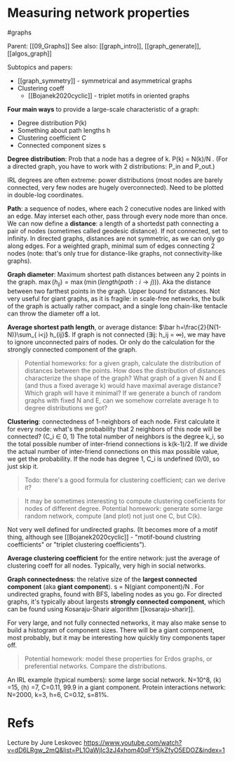 # Measuring network properties

#graphs

Parent: [[09_Graphs]]
See also: [[graph_intro]], [[graph_generate]], [[algos_graph]]

Subtopics and papers:
* [[graph_symmetry]] - symmetrical and asymmetrical graphs
* Clustering coeff
    * [[Bojanek2020cyclic]] - triplet motifs in oriented graphs

**Four main ways** to provide a large-scale characteristic of a graph:
* Degree distribution P(k)
* Something about path lengths h
* Clustering coefficient C
* Connected component sizes s

**Degree distribution**: Prob that a node has a degree of k. P(k) = N(k)/N . (For a directed graph, you have to work with 2 distributions: P_in and P_out.)

IRL degrees are often extreme: power distributions (most nodes are barely connected, very few nodes are hugely overconnected). Need to be plotted in double-log coordinates.

**Path**: a sequence of nodes, where each 2 conecutive nodes are linked with an edge. May interset each other, pass through every node more than once. We can now define a **distance**: a length of a shortedst path connecting a pair of nodes (sometimes called geodesic distance). If not connected, set to infinity. In directed graphs, distances are not symmetric, as we can only go along edges. For a weighted graph, minimal sum of edges connecting 2 nodes (note: that's only true for distance-like graphs, not connectivity-like graphs).

**Graph diameter**: Maximum shortest path distances between any 2 points in the graph. 
$\max(h_{ij}) = \max(\min(length(path: i → j)))$. 
Aka the distance between two farthest points in the graph. Upper bound for distances. Not very useful for giant graphs, as it is fragile: in scale-free networks, the bulk of the graph is actually rather compact, and a single long chain-like tentacle can throw the diameter off a lot.

**Average shortest path length**, or average distance: $\bar h=\frac{2}{N(1-N)}\sum_{ i<j} h_{ij}$. If graph is not connected (∃ij: h_ij = ∞), we may have to ignore unconnected pairs of nodes. Or only do the calculation for the strongly connected component of the graph.

> Potential homeworks: for a given graph, calculate the distribution of distances between the points. How does the distribution of distances characterize the shape of the graph? What graph of a given N and E (and thus a fixed average k) would have maximal average distance? Which graph will have it minimal? If we generate a bunch of random graphs with fixed N and E, can we somehow correlate average h to degree distributions we got?

**Clustering**: connectedness of 1-neighbors of each node. First calculate it for every node: what's the probability that 2 neighbors of this node will be connected? (C_i ∈ 0, 1) The total number of neighbors is the degree k_i, so the total possible number of inter-friend connections is k(k-1)/2. If we divide the actual number of inter-friend connections on this max possible value, we get the probability. If the node has degree 1, C_i is undefined (0/0), so just skip it.

> Todo: there's a good formula for clustering coefficient; can we derive it?

> It may be sometimes interesting to compute clustering coeficients for nodes of different degree. Potential homework: generate some large random network, compute (and plot) not just one C, but C(k).

Not very well defined for undirected graphs. (It becomes more of a motif thing, although see [[Bojanek2020cyclic]] - "motif-bound clustring coefficients" or "triplet clustering coefficients").

**Average clustering coefficient** for the entire network: just the average of clustering coeff for all nodes. Typically, very high in social networks.

**Graph connectedness**: the relative size of the **largest connected component** (aka **giant component**). s = N(giant component)/N . For undirected graphs, found with BFS, labeling nodes as you go. For directed graphs, it's typically about largests **strongly connected component**, which can be found using Kosaraju-Sharir algorithm [[kosaraju-sharir]].

For very large, and not fully connected networks, it may also make sense to build a histogram of component sizes. There will be a giant component, most probably, but it may be interesting how quickly tiny components taper off.

> Potential homework: model these properties for Erdos graphs, or preferential networks. Compare the distributions.

An IRL example (typical numbers): some large social network. N=10^8, ⟨k⟩ =15, ⟨h⟩  =7, C=0.11, 99.9 in a giant component. Protein interactions network: N=2000, k=3, h=6, C=0.12, s=81%.

# Refs

Lecture by Jure Leskovec
https://www.youtube.com/watch?v=dD6LRgw_2mQ&list=PL1OaWjIc3zJ4xhom40qFY5jkZfyO5EDOZ&index=1